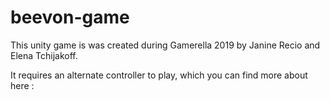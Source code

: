 # beevon-game

This unity game is was created during Gamerella 2019 by Janine Recio and Elena Tchijakoff.

It requires an alternate controller to play, which you can find more about here :
